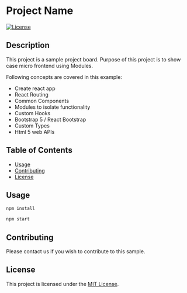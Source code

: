 # Project Name

[![License](https://img.shields.io/badge/license-MIT-blue.svg)](LICENSE)

## Description

This project is a sample project board. Purpose of this project is to show case micro frontend using Modules.

Following concepts are covered in this example:

- Create react app
- React Routing
- Common Components
- Modules to isolate functionality
- Custom Hooks
- Bootstrap 5 / React Bootstrap
- Custom Types
- Html 5 web APIs

## Table of Contents

- [Usage](#usage)
- [Contributing](#contributing)
- [License](#license)

## Usage

```markdown
npm install
```

```markdown
npm start
```

## Contributing

Please contact us if you wish to contribute to this sample.

## License

This project is licensed under the [MIT License](LICENSE).